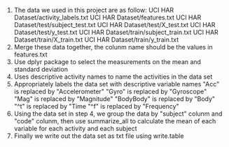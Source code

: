 1. The data we used in this project are as follow:
   UCI HAR Dataset/activity_labels.txt
   UCI HAR Dataset/features.txt
   UCI HAR Dataset/test/subject_test.txt
   UCI HAR Dataset/test/X_test.txt
   UCI HAR Dataset/test/y_test.txt
   UCI HAR Dataset/train/subject_train.txt
   UCI HAR Dataset/train/X_train.txt
   UCI HAR Dataset/train/y_train.txt
2. Merge these data together, the colunm name should be the values in features.txt
3. Use dplyr package to select the measurements on the mean and standard deviation
4. Uses descriptive activity names to name the activities in the data set
5. Appropriately labels the data set with descriptive variable names
   "Acc" is replaced by "Accelerometer"
   "Gyro" is replaced by "Gyroscope"
   "Mag" is replaced by "Magnitude"
   "BodyBody" is replaced by "Body"
   "^t" is replaced by "Time
   "^f" is replaced by "Frequency"
6. Using the data set in step 4, we group the data by "subject" colunm and "code" colunm, 
   then use summarize_all to calculate the mean of each variable for each activity and each subject
7. Finally we write out the data set as txt file using write.table
